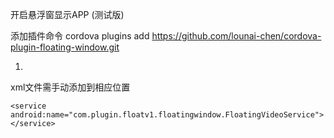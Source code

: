 开启悬浮窗显示APP (测试版)

添加插件命令
    cordova plugins  add  https://github.com/lounai-chen/cordova-plugin-floating-window.git
    

1.
xml文件需手动添加到相应位置
   <activity android:name="com.plugin.floatv1.floatingwindow.FloatingMainActivity"></activity>

    <service android:name="com.plugin.floatv1.floatingwindow.FloatingVideoService"></service>
